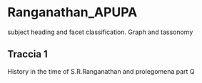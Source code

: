 # Ranganathan_APUPA
subject heading and facet classification. Graph and tassonomy

## Traccia 1
History in the time of S.R.Ranganathan and prolegomena part Q
